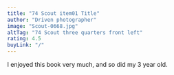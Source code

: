 ```yaml
---
title: "74 Scout item01 Title"
author: "Driven photographer"
image: "Scout-0668.jpg"
altTag: "74 Scout three quarters front left"
rating: 4.5
buyLink: "/"
---
```


I enjoyed this book very much, and so did my 3 year old.